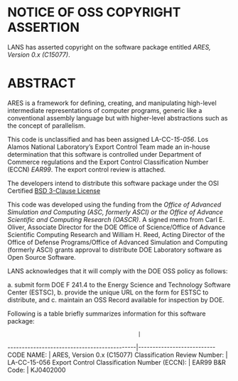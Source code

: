 NOTICE OF OSS COPYRIGHT ASSERTION
=================================

LANS has asserted copyright on the software package entitled *ARES,
Version 0.x (C15077)*.

# ABSTRACT

ARES is a framework for defining, creating, and manipulating high-level
intermediate representations of computer programs, generic like a
conventional assembly language but with higher-level abstractions such
as the concept of parallelism.

This code is unclassified and has been assigned LA-CC-*15-056*. Los
Alamos National Laboratory’s Export Control Team made an in-house
determination that this software is controlled under Department of
Commerce regulations and the Export Control Classification Number (ECCN)
*EAR99*. The export control review is attached.

The developers intend to distribute this software package under the OSI
Certified [BSD 3-Clause License](http://www.opensource.org/licenses/BSD-3-Clause)

This code was developed using the funding from the *Office of Advanced
Simulation and Computing (ASC, formerly ASCI) or the Office of Advance
Scientific and Computing Research (OASCR)*. A signed memo from Carl E.
Oliver, Associate Director for the DOE Office of Science/Office of
Advance Scientific Computing Research and William H. Reed, Acting
Director of the Office of Defense Programs/Office of Advanced Simulation
and Computing (formerly ASCI) grants approval to distribute DOE
Laboratory software as Open Source Software.

LANS acknowledges that it will comply with the DOE OSS policy as follows:

a.  submit form DOE F 241.4 to the Energy Science and Technology
Software Center (ESTSC),
b.  provide the unique URL on the form for ESTSC to distribute, and
c. maintain an OSS Record available for inspection by DOE.

Following is a table briefly summarizes information for this software
package:

                                             |
---------------------------------------------|---------------------------
CODE NAME:                                   | ARES, Version 0.x (C15077)
Classification Review Number:                | LA-CC-15-056
Export Control Classification Number (ECCN): | EAR99
B&R Code:                                    | KJ0402000
